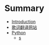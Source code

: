 # Summary

* [Introduction](README.md)
* [歌词翻译网站](chapter1.md)
* [Python](python.md)
  * [s](python/s.md)

